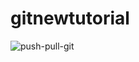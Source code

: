 # gitnewtutorial
![push-pull-git](https://user-images.githubusercontent.com/62665405/92873946-2d590f00-f425-11ea-87fb-a75e442de0a0.PNG)
